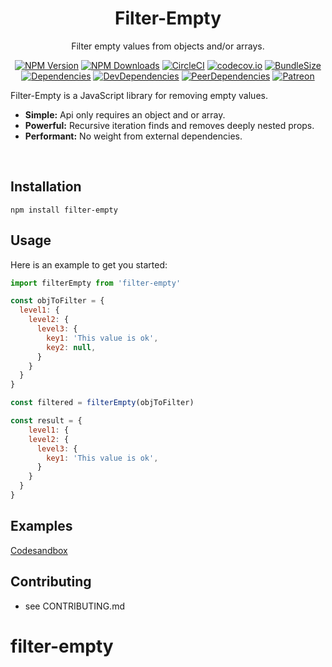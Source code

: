 <h1 align="center">Filter-Empty</h1>

<div align="center">

Filter empty values from objects and/or arrays.

[![NPM Version](https://img.shields.io/npm/v/filter-empty.svg?style=flat)](https://www.npmjs.com/package/filter-empty)
[![NPM Downloads](https://img.shields.io/npm/dm/filter-empty.svg?style=flat)](https://npmcharts.com/compare/filter-empty?minimal=true)
[![CircleCI](https://img.shields.io/circleci/build/github/PaulSavignano/filter-empty/master.svg)](https://circleci.com/gh/PaulSavignano/filter-empty/tree/master)
[![codecov.io](https://codecov.io/gh/PaulSavignano/filter-empty/branch/master/graph/badge.svg)](https://codecov.io/gh/PaulSavignano/filter-empty)
[![BundleSize](https://img.shields.io/bundlephobia/minzip/filter-empty.svg)](https://bundlephobia.com/result?p=filter-empty)
[![Dependencies](https://david-dm.org/PaulSavignano/filter-empty/master/status.svg)](https://david-dm.org/PaulSavignano/filter-empty/master)
[![DevDependencies](https://david-dm.org/PaulSavignano/filter-empty/master/dev-status.svg)](https://david-dm.org/PaulSavignano/filter-empty/master?type=dev)
[![PeerDependencies](https://david-dm.org/PaulSavignano/filter-empty/master/peer-status.svg)](https://david-dm.org/PaulSavignano/filter-empty/master?type=peer)
[![Patreon](https://img.shields.io/badge/patreon-support%20the%20author-blue.svg)](https://www.patreon.com/PaulSavignano)

</div>

Filter-Empty is a JavaScript library for removing empty values.

* **Simple:** Api only requires an object and or array.
* **Powerful:** Recursive iteration finds and removes deeply nested props.
* **Performant:** No weight from external dependencies.
<br />

## Installation

```
npm install filter-empty
```

## Usage

Here is an example to get you started:

```jsx
import filterEmpty from 'filter-empty'

const objToFilter = {
  level1: {
    level2: {
      level3: {
        key1: 'This value is ok',
        key2: null,
      }
    }
  }
}

const filtered = filterEmpty(objToFilter)

const result = {
    level1: {
    level2: {
      level3: {
        key1: 'This value is ok',
      }
    }
  }
}
```

## Examples

[Codesandbox](https://codesandbox.io/s/filter-empty-mtlwh?fontsize=14)


## Contributing
- see CONTRIBUTING.md
# filter-empty
